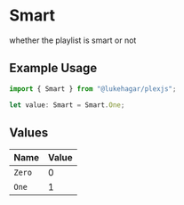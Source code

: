 # Smart

whether the playlist is smart or not

## Example Usage

```typescript
import { Smart } from "@lukehagar/plexjs";

let value: Smart = Smart.One;
```

## Values

| Name   | Value  |
| ------ | ------ |
| `Zero` | 0      |
| `One`  | 1      |
